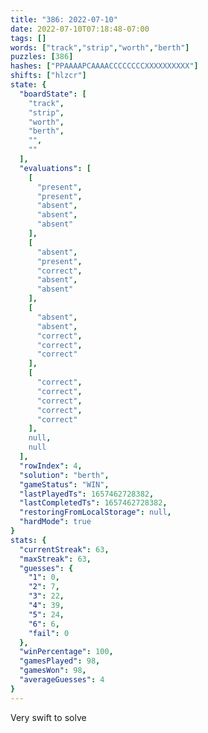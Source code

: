 ```yaml
---
title: "386: 2022-07-10"
date: 2022-07-10T07:18:48-07:00
tags: []
words: ["track","strip","worth","berth"]
puzzles: [386]
hashes: ["PPAAAAPCAAAACCCCCCCCXXXXXXXXXX"]
shifts: ["hlzcr"]
state: {
  "boardState": [
    "track",
    "strip",
    "worth",
    "berth",
    "",
    ""
  ],
  "evaluations": [
    [
      "present",
      "present",
      "absent",
      "absent",
      "absent"
    ],
    [
      "absent",
      "present",
      "correct",
      "absent",
      "absent"
    ],
    [
      "absent",
      "absent",
      "correct",
      "correct",
      "correct"
    ],
    [
      "correct",
      "correct",
      "correct",
      "correct",
      "correct"
    ],
    null,
    null
  ],
  "rowIndex": 4,
  "solution": "berth",
  "gameStatus": "WIN",
  "lastPlayedTs": 1657462728382,
  "lastCompletedTs": 1657462728382,
  "restoringFromLocalStorage": null,
  "hardMode": true
}
stats: {
  "currentStreak": 63,
  "maxStreak": 63,
  "guesses": {
    "1": 0,
    "2": 7,
    "3": 22,
    "4": 39,
    "5": 24,
    "6": 6,
    "fail": 0
  },
  "winPercentage": 100,
  "gamesPlayed": 98,
  "gamesWon": 98,
  "averageGuesses": 4
}
---
```


<!-- more -->
Very swift to solve
